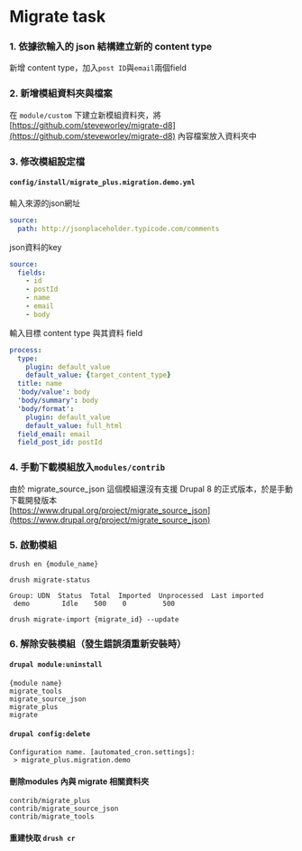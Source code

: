 # Migrate task

### 1. 依據欲輸入的 json 結構建立新的 content type
新增 content type，加入`post ID`與`email`兩個field

### 2. 新增模組資料夾與檔案
在 `module/custom` 下建立新模組資料夾，將 [https://github.com/steveworley/migrate-d8](https://github.com/steveworley/migrate-d8) 內容檔案放入資料夾中

### 3. 修改模組設定檔
#### `config/install/migrate_plus.migration.demo.yml`

輸入來源的json網址

```yaml
source:
  path: http://jsonplaceholder.typicode.com/comments
```

json資料的key

```yaml
source:
  fields:
    - id
    - postId
    - name
    - email
    - body
```

輸入目標 content type 與其資料 field

```yaml
process:
  type:
    plugin: default_value
    default_value: {target_content_type}
  title: name
  'body/value': body
  'body/summary': body
  'body/format':
    plugin: default_value
    default_value: full_html
  field_email: email
  field_post_id: postId
```

### 4. 手動下載模組放入`modules/contrib`
由於 migrate_source_json 這個模組還沒有支援 Drupal 8 的正式版本，於是手動下載開發版本  
[https://www.drupal.org/project/migrate_source_json](https://www.drupal.org/project/migrate_source_json)  

### 5. 啟動模組
`drush en {module_name}`  

`drush migrate-status`

```
Group: UDN  Status  Total  Imported  Unprocessed  Last imported
 demo        Idle    500    0         500
```

`drush migrate-import {migrate_id} --update`

### 6. 解除安裝模組（發生錯誤須重新安裝時）

#### `drupal module:uninstall`

```
{module name}  
migrate_tools  
migrate_source_json  
migrate_plus
migrate
```

#### `drupal config:delete`

```
Configuration name. [automated_cron.settings]:  
 > migrate_plus.migration.demo
```

#### 刪除modules 內與 migrate 相關資料夾
```
contrib/migrate_plus
contrib/migrate_source_json
contrib/migrate_tools
```

#### 重建快取 `drush cr`
